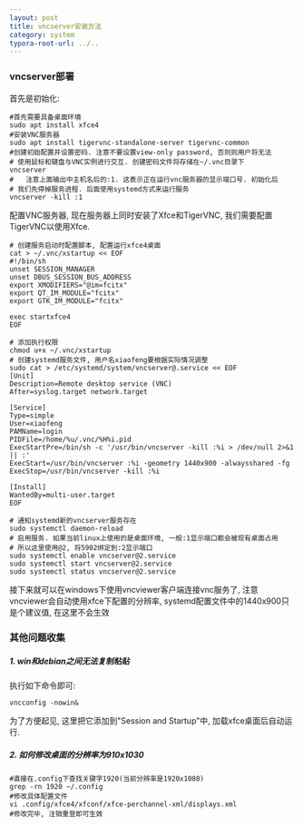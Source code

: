 ```yaml
---
layout: post
title: vncserver安装方法
category: system
typora-root-url: ../..
---
```


### vncserver部署

首先是初始化:

```shell
#首先需要具备桌面环境
sudo apt install xfce4
#安装VNC服务器
sudo apt install tigervnc-standalone-server tigervnc-common
#创建初始配置并设置密码. 注意不要设置view-only password, 否则则用户将无法
# 使用鼠标和键盘与VNC实例进行交互. 创建密码文件将存储在~/.vnc目录下
vncserver
#   注意上面输出中主机名后的:1. 这表示正在运行vnc服务器的显示端口号. 初始化后
# 我们先停掉服务进程. 后面使用systemd方式来运行服务
vncserver -kill :1
```

配置VNC服务器, 现在服务器上同时安装了Xfce和TigerVNC, 我们需要配置TigerVNC以使用Xfce.

```shell
# 创建服务启动时配置脚本, 配置运行xfce4桌面
cat > ~/.vnc/xstartup << EOF
#!/bin/sh
unset SESSION_MANAGER
unset DBUS_SESSION_BUS_ADDRESS
export XMODIFIERS="@im=fcitx"
export QT_IM_MODULE="fcitx"
export GTK_IM_MODULE="fcitx"

exec startxfce4
EOF

# 添加执行权限
chmod u+x ~/.vnc/xstartup
# 创建systemd服务文件, 用户名xiaofeng要根据实际情况调整
sudo cat > /etc/systemd/system/vncserver@.service << EOF
[Unit]
Description=Remote desktop service (VNC)
After=syslog.target network.target

[Service]
Type=simple
User=xiaofeng
PAMName=login
PIDFile=/home/%u/.vnc/%H%i.pid
ExecStartPre=/bin/sh -c '/usr/bin/vncserver -kill :%i > /dev/null 2>&1 || :'
ExecStart=/usr/bin/vncserver :%i -geometry 1440x900 -alwaysshared -fg
ExecStop=/usr/bin/vncserver -kill :%i

[Install]
WantedBy=multi-user.target
EOF

# 通知systemd新的vncserver服务存在
sudo systemctl daemon-reload
# 启用服务. 如果当前linux上使用的是桌面环境, 一般:1显示端口都会被现有桌面占用
# 所以这里使用@2, 将5902绑定到:2显示端口
sudo systemctl enable vncserver@2.service
sudo systemctl start vncserver@2.service
sudo systemctl status vncserver@2.service
```

接下来就可以在windows下使用vncviewer客户端连接vnc服务了, 注意vncviewer会自动使用xfce下配置的分辨率, systemd配置文件中的1440x900只是个建议值, 在这里不会生效



### 其他问题收集

##### 1. win和debian之间无法复制粘贴

执行如下命令即可:

```shell
vncconfig -nowin&
```

为了方便起见, 这里把它添加到"Session and Startup"中, 加载xfce桌面后自动运行.

##### 2. 如何修改桌面的分辨率为910x1030

```shell
#直接在.config下查找关键字1920(当前分辨率是1920x1080)
grep -rn 1920 ~/.config
#修改具体配置文件
vi .config/xfce4/xfconf/xfce-perchannel-xml/displays.xml
#修改完毕, 注销重登即可生效
```

